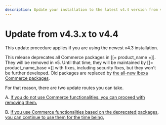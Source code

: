 ```yaml
---
description: Update your installation to the latest v4.4 version from v4.3.x.
---
```


# Update from v4.3.x to v4.4

This update procedure applies if you are using the newest v4.3 installation.

This release deprecates all Commerce packages in [[= product_name =]]. They will be removed in v5.
Until that time, they will be maintained by [[= product_name_base =]] with fixes, including security fixes, but they won't be further developed.
Old packages are replaced by [the all-new Ibexa Commerce packages](ibexa_dxp_v4.4.md#all-new-ibexa-commerce-packages).

For that reason, there are two update routes you can take.

A. [If you do not use Commerce functionalities, you can proceed with removing them.](update_from_4.3_new_commerce.md)

B. [If you use Commerce functionalities based on the deprecated packages, you can continue to use them for the time being.](update_from_4.3_old_commerce.md)
